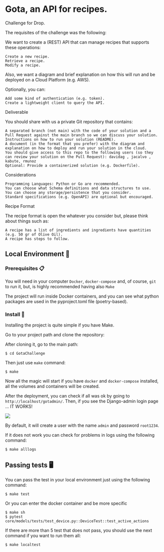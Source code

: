 # Gota, an API for recipes.

Challenge for Drop.

The requisites of the challenge was the following:

We want to create a (REST) API that can manage recipes that supports these operations:

    Create a new recipe.
    Retrieve a recipe.
    Modify a recipe.

Also, we want a diagram and brief explanation on how this will run and be deployed on a Cloud Platform (e.g. AWS).

Optionally, you can:

    Add some kind of authentication (e.g. token).
    Create a lightweight client to query the API.

Deliverable

You should share with us a private Git repository that contains:

    A separated branch (not main) with the code of your solution and a Pull Request against the main branch so we can discuss your solution.
    Instructions on how to run your solution (README).
    A document (in the format that you prefer) with the diagram and explanation on how to deploy and run your solution in the cloud.
    You should give access to this repo to the following users (so they can review your solution on the Pull Request): davidag , jacalvo , kabute, rmunoz
    Optional: Provide a containerized solution (e.g. Dockerfile).

Considerations

    Programming Languages: Python or Go are recommended.
    You can choose what Schema definitions and data structures to use.
    You can choose any storage/persistence that you consider.
    Standard specifications (e.g. OpenAPI) are optional but encouraged.

Recipe Format

The recipe format is open the whatever you consider but, please think about things such as:

    A recipe has a list of ingredients and ingredients have quantities (e.g. 50 gr of Olive Oil).
    A recipe has steps to follow.

## Local Environment 🚀

### Prerequisites 📋

You will need in your computer `Docker`, `docker-compose` and, of course, `git` to run it, but, is
highly recommended having also `Make`

The project will run inside Docker containers, and you can see what python packages are used in the pyproject.toml
file (poetry-based).

### Install 🔧

Installing the project is quite simple if you have Make.

Go to your project path and clone the repository:

After cloning it, go to the main path:

```shell script
$ cd GotaChallenge
```

Then just use `make` command:

```shell script
$ make
```

Now all the magic will start if you have `docker` and `docker-compose` installed, all the volumes and containers
will be created.

After the deployment, you can check if all was ok by going to `http://localhost/gotadmin/`. Then, if you see the Django-admin login
page ... IT WORKS!

![](https://media.tenor.com/images/202be43371949d5b86f8e58319debd88/tenor.gif)

By default, it will create a user with the name `admin` and password `root1234`.

If it does not work you can check for problems in logs using the following command:

```shell script
$ make alllogs
```

## Passing tests 🖥️

You can pass the test in your local environment just using the following command:

```shell script
$ make test
```

Or you can enter the docker container and be more specific

```shell script
$ make sh
$ pytest core/models/tests/test_device.py::DeviceTest::test_active_actions
```

If there are more than 5 test that does not pass, you should use the next command if you want to run them all:

```shell script
$ make localtest
```
